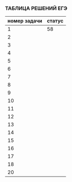### ТАБЛИЦА РЕШЕНИЙ ЕГЭ

| номер задачи | статус |
|--------------|--------|
| 1            | 58        |
| 2            |        |
| 3            |        |
| 4            |        |
| 5            |        |
| 6            |        |
| 7            |        |
| 8            |        |
| 9            |        |
| 10           |        |
| 11           |        |
| 12           |        |
| 13           |        |
| 14           |        |
| 15           |        |
| 16           |        |
| 17           |        |
| 18           |        |
| 20           |        |

